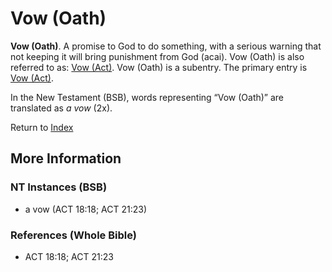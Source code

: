 # Vow (Oath)
**Vow (Oath)**. 
A promise to God to do something, with a serious warning that not keeping it will bring punishment from God (acai). 
Vow (Oath) is also referred to as: 
[Vow (Act)](Vow.md). 
Vow (Oath) is a subentry. The primary entry is 
[Vow (Act)](Vow.md). 




In the New Testament (BSB), words representing “Vow (Oath)” are translated as 
*a vow* (2x). 


Return to [Index](00-Index.md)

## More Information

### NT Instances (BSB)

* a vow (ACT 18:18; ACT 21:23)



### References (Whole Bible)

* ACT 18:18; ACT 21:23



